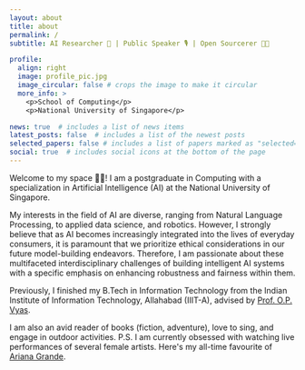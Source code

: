 ```yaml
---
layout: about
title: about
permalink: /
subtitle: AI Researcher 🤖 | Public Speaker 🎙️ | Open Sourcerer 🧙🏻

profile:
  align: right
  image: profile_pic.jpg
  image_circular: false # crops the image to make it circular
  more_info: >
    <p>School of Computing</p>
    <p>National University of Singapore</p>

news: true  # includes a list of news items
latest_posts: false  # includes a list of the newest posts
selected_papers: false # includes a list of papers marked as "selected={true}"
social: true  # includes social icons at the bottom of the page
---
```


Welcome to my space 👋🏻! I am a postgraduate in Computing with a specialization in Artificial Intelligence (AI) at the National University of Singapore. 

My interests in the field of AI are diverse, ranging from Natural Language Processing, to applied data science, and robotics. However, I strongly believe that as AI becomes increasingly integrated into the lives of everyday consumers, it is paramount that we prioritize ethical considerations in our future model-building endeavors. Therefore, I am passionate about these multifaceted interdisciplinary challenges of building intelligent AI systems with a specific emphasis on enhancing robustness and fairness within them.

Previously, I finished my B.Tech in Information Technology from the Indian Institute of Information Technology, Allahabad (IIIT-A), advised by <a href="https://profile.iiita.ac.in/opvyas/">Prof. O.P. Vyas</a>.

I am also an avid reader of books (fiction, adventure), love to sing, and engage in outdoor activities.
P.S. I am currently obsessed with watching live performances of several female artists. Here's my all-time favourite of <a href='https://www.youtube.com/watch?v=sKm4YqadSGw'>Ariana Grande</a>.

